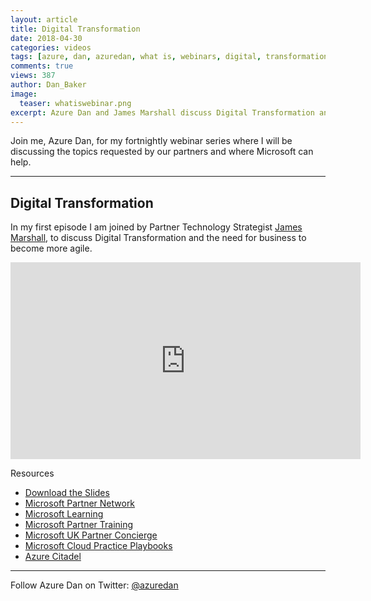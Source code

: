 ```yaml
---
layout: article
title: Digital Transformation
date: 2018-04-30
categories: videos
tags: [azure, dan, azuredan, what is, webinars, digital, transformation]
comments: true
views: 387
author: Dan_Baker
image:
  teaser: whatiswebinar.png
excerpt: Azure Dan and James Marshall discuss Digital Transformation and the need for business agility.
---
```


Join me, Azure Dan, for my fortnightly webinar series where I will be discussing the topics requested by our partners and where Microsoft can help.

----------

## Digital Transformation

In my first episode I am joined by Partner Technology Strategist [James Marshall](https://twitter.com/jamesbmarshall), to discuss Digital Transformation and the need for business to become more agile.

<iframe width="560" height="315" src="https://www.youtube.com/embed/ndmxpAkQA5U?rel=0" frameborder="0" allow="autoplay; encrypted-media" allowfullscreen></iframe>

Resources

* [Download the Slides](https://1drv.ms/p/s!AtMM4n9Lb8PKkZpVaSWGLvoAL_FmCQ)
* [Microsoft Partner Network](https://partner.microsoft.com/en-US/)
* [Microsoft Learning](https://www.microsoft.com/en-us/learning/default.aspx)
* [Microsoft Partner Training](https://www.microsoft.com/uk/partner/training)
* [Microsoft UK Partner Concierge](mailto:ukpc@microsoft.com)
* [Microsoft Cloud Practice Playbooks](https://partner.microsoft.com/en-pr/campaigns/cloud-practice-playbooks)
* [Azure Citadel](https://azurecitadel.github.io/)

----------

Follow Azure Dan on Twitter: [@azuredan](https://twitter.com/azuredan)